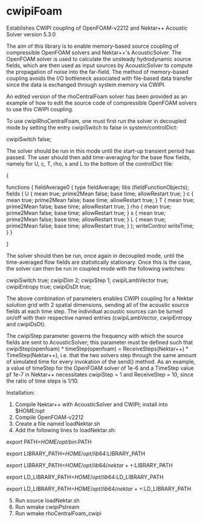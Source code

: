 # cwipiFoam
Establishes CWIPI coupling of OpenFOAM-v2212 and Nektar++ Acoustic Solver version 5.3.0

The aim of this library is to enable memory-based source coupling of compressible OpenFOAM solvers and Nektar++'s AcousticSolver.  The OpenFOAM solver is used to calculate the unsteady hydrodynamic source fields, which are then used as input sources by AcousticSolver to compute the propagation of noise into the far-field.  The method of memory-based coupling avoids the I/O bottleneck associated with file-based data transfer since the data is exchanged through system memory via CWIPI.

An edited version of the rhoCentralFoam solver has been provided as an example of how to edit the source code of compressible OpenFOAM solvers to use this CWIPI coupling.

To use cwipiRhoCentralFoam, one must first run the solver in decoupled mode by setting the entry cwipiSwitch to false in system/controlDict:

cwipiSwitch       false;

The solver should be run in this mode until the start-up transient period has passed.  The user should then add time-averaging for the base flow fields, namely for U, c, T, rho, s and L to the bottom of the controlDict file:

{

functions
{
  fieldAverage0
  {
    type            fieldAverage;
    libs            (fieldFunctionObjects);
    fields
    (
      U
      {
        mean          true;
        prime2Mean    false;
        base          time;
        allowRestart  true;
      }
      c
      {
        mean          true;
        prime2Mean    false;
        base          time;
        allowRestart  true;
      }
      T
      {
        mean          true;
        prime2Mean    false;
        base          time;
        allowRestart  true;
      }
      rho
      {
        mean          true;
        prime2Mean    false;
        base          time;
        allowRestart  true;
      }
      s
      {
        mean          true;
        prime2Mean    false;
        base          time;
        allowRestart  true;
      }
      L
      {
        mean          true;
        prime2Mean    false;
        base          time;
        allowRestart  true;
      }
    );
    writeControl      writeTime;
  }
}

}

The solver should then be run, once again in decoupled mode, until the time-averaged flow fields are statistically stationary.  Once this is the case, the solver can then be run in coupled mode with the following switches:

cwipiSwitch       true;
cwipiDim          2;
cwipiStep         1;
cwipiLambVector   true;
cwipiEntropy      true;
cwipiDsDt         true;

The above combination of parameters enables CWIPI coupling for a Nektar solution grid with 2 spatial dimensions, sending all of the acoustic source fields at each time step.  The individual acoustic sources can be turned on/off with their respective named entries (cwipiLambVector, cwipiEntropy and cwipiDsDt).

The cwipiStep parameter governs the frequency with which the source fields are sent to AcousticSolver; this parameter must be defined such that cwipiStep(openfoam) * timeStep(openfoam) = ReceiveSteps(Nektar++) * TimeStep(Nektar++), i.e. that the two solvers step through the same amount of simulated time for every invokation of the send() method.  As an example, a value of timeStep for the OpenFOAM solver of 1e-6 and a TimeStep value pf 1e-7 in Nektar++ necessitates cwipiStep = 1 and ReceiveStep = 10, since the ratio of time steps is 1/10.

Installation:  
1) Compile Nektar++ with AcousticSolver and CWIPI; install into $HOME/opt  
2) Compile OpenFOAM-v2212
3) Create a file named loadNektar.sh
4) Add the following lines to loadNektar.sh:

export PATH=$HOME/opt/bin:$PATH

export LIBRARY_PATH=$HOME/opt/lib64:$LIBRARY_PATH

export LIBRARY_PATH=$HOME/opt/lib64/nektar++:$LIBRARY_PATH

export LD_LIBRARY_PATH=$HOME/opt/lib64:$LD_LIBRARY_PATH

export LD_LIBRARY_PATH=$HOME/opt/lib64/nektar++:$LD_LIBRARY_PATH

5) Run source loadNektar.sh
7) Run wmake cwipiPstream
8) Run wmake rhoCentralFoam_cwipi
